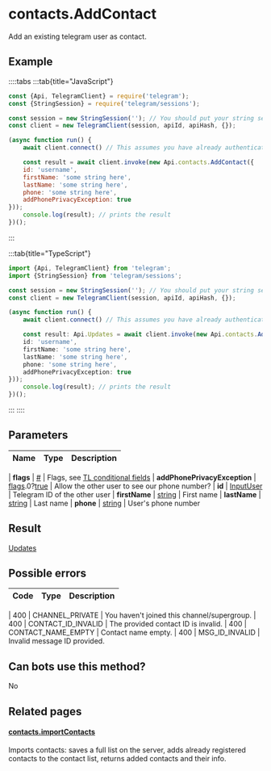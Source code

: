 # contacts.AddContact

Add an existing telegram user as contact.



## Example

::::tabs
:::tab{title="JavaScript"}
```js
const {Api, TelegramClient} = require('telegram');
const {StringSession} = require('telegram/sessions');

const session = new StringSession(''); // You should put your string session here
const client = new TelegramClient(session, apiId, apiHash, {});

(async function run() {
    await client.connect() // This assumes you have already authenticated with .start()

    const result = await client.invoke(new Api.contacts.AddContact({
    id: 'username',
    firstName: 'some string here',
    lastName: 'some string here',
    phone: 'some string here',
    addPhonePrivacyException: true
}));
    console.log(result); // prints the result
})();
```
:::

:::tab{title="TypeScript"}
```ts
import {Api, TelegramClient} from 'telegram';
import {StringSession} from 'telegram/sessions';

const session = new StringSession(''); // You should put your string session here
const client = new TelegramClient(session, apiId, apiHash, {});

(async function run() {
    await client.connect() // This assumes you have already authenticated with .start()

    const result: Api.Updates = await client.invoke(new Api.contacts.AddContact({
    id: 'username',
    firstName: 'some string here',
    lastName: 'some string here',
    phone: 'some string here',
    addPhonePrivacyException: true
}));
    console.log(result); // prints the result
})();
```
:::
::::



## Parameters

| Name | Type | Description |
| :--: | ---- | ----------- |

| **flags** | [#](https://core.telegram.org/type/%23) | Flags, see [TL conditional fields](https://core.telegram.org/mtproto/TL-combinators#conditional-fields) 
| **addPhonePrivacyException** | [flags](https://core.telegram.org/mtproto/TL-combinators#conditional-fields).0?[true](https://core.telegram.org/constructor/true) | Allow the other user to see our phone number? 
| **id** | [InputUser](https://core.telegram.org/type/InputUser) | Telegram ID of the other user 
| **firstName** | [string](https://core.telegram.org/type/string) | First name 
| **lastName** | [string](https://core.telegram.org/type/string) | Last name 
| **phone** | [string](https://core.telegram.org/type/string) | User's phone number 


## Result

[Updates](https://core.telegram.org/type/Updates)



## Possible errors

| Code | Type | Description |
| :--: | ---- | ----------- |

| 400 | CHANNEL\_PRIVATE | You haven't joined this channel/supergroup. 
| 400 | CONTACT\_ID\_INVALID | The provided contact ID is invalid. 
| 400 | CONTACT\_NAME\_EMPTY | Contact name empty. 
| 400 | MSG\_ID\_INVALID | Invalid message ID provided. 


## Can bots use this method?

No

## Related pages

#### [contacts.importContacts](https://core.telegram.org/method/contacts.importContacts)

Imports contacts: saves a full list on the server, adds already registered contacts to the contact list, returns added contacts and their info.




